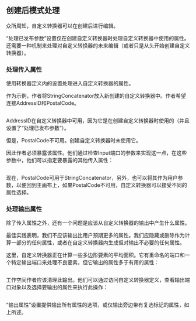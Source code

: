   <div id="readme" class="readme blob instapaper_body">
    <article class="markdown-body entry-content" itemprop="text"><h2><a id="user-content-post-creation-schema-handling" class="anchor" aria-hidden="true" href="https://github.com/safesoftware/FMETraining/blob/Desktop-Advanced-2018/DesktopAdvanced5CustomTransformers/5.05.SchemaHandlingPostAuto.md#post-creation-schema-handling"></a><font style="vertical-align: inherit;"><font style="vertical-align: inherit;">创建后模式处理</font></font></h2>
<p><font style="vertical-align: inherit;"><font style="vertical-align: inherit;">众所周知，自定义转换器可以在创建后进行编辑。</font></font></p>
<p><font style="vertical-align: inherit;"><font style="vertical-align: inherit;">“处理已发布参数”设置仅在创建自定义转换器时处理自定义转换器中使用的属性。</font><font style="vertical-align: inherit;">还需要一种机制来处理对自定义转换器的未来编辑（或者只是从头开始创建自定义转换器）。</font></font></p>
<h3><a id="user-content-handling-incoming-attributes" class="anchor" aria-hidden="true" href="https://github.com/safesoftware/FMETraining/blob/Desktop-Advanced-2018/DesktopAdvanced5CustomTransformers/5.05.SchemaHandlingPostAuto.md#handling-incoming-attributes"></a><font style="vertical-align: inherit;"><font style="vertical-align: inherit;">处理传入属性</font></font></h3>
<p><font style="vertical-align: inherit;"><font style="vertical-align: inherit;">使用转换器定义内的设置处理进入自定义转换器的属性。</font></font></p>
<p><font style="vertical-align: inherit;"><font style="vertical-align: inherit;">作为示例，作者将StringConcatenator放入新创建的自定义转换器中。</font><font style="vertical-align: inherit;">作者希望连接AddressID和PostalCode。</font></font></p>
<p><a target="_blank" href="https://github.com/safesoftware/FMETraining/blob/Desktop-Advanced-2018/DesktopAdvanced5CustomTransformers/Images/Img5.029.CustomTransformerNewAttributeRequired.png"><img src="./Images/Img5.029.CustomTransformerNewAttributeRequired.png" alt="" style="max-width:100%;"></a></p>
<p><font style="vertical-align: inherit;"><font style="vertical-align: inherit;">AddressID在自定义转换器中可用，因为它是在创建自定义转换器时使用的（并且设置了“处理已发布参数”）。</font></font></p>
<p><font style="vertical-align: inherit;"><font style="vertical-align: inherit;">但是，PostalCode不可用。</font><font style="vertical-align: inherit;">创建自定义转换器时未使用它。</font></font></p>
<p><font style="vertical-align: inherit;"><font style="vertical-align: inherit;">因此作者必须暴露该属性。</font><font style="vertical-align: inherit;">他们通过检查Input端口的参数来实现这一点，在这些参数中，他们可以指定要暴露的其他传入属性：</font></font></p>
<p><a target="_blank" href="https://github.com/safesoftware/FMETraining/blob/Desktop-Advanced-2018/DesktopAdvanced5CustomTransformers/Images/Img5.030.CustomTransformerExposingNewAttribute.png"><img src="./Images/Img5.030.CustomTransformerExposingNewAttribute.png" alt="" style="max-width:100%;"></a></p>
<p><font style="vertical-align: inherit;"><font style="vertical-align: inherit;">现在，PostalCode可用于StringConcatenator，另外，也可以将其作为用户参数，以便回到主画布上，如果PostalCode不可用，自定义转换器可以接受不同的属性选择。</font></font></p>
<h3><a id="user-content-handling-outgoing-attributes" class="anchor" aria-hidden="true" href="https://github.com/safesoftware/FMETraining/blob/Desktop-Advanced-2018/DesktopAdvanced5CustomTransformers/5.05.SchemaHandlingPostAuto.md#handling-outgoing-attributes"></a><font style="vertical-align: inherit;"><font style="vertical-align: inherit;">处理输出属性</font></font></h3>
<p><font style="vertical-align: inherit;"><font style="vertical-align: inherit;">除了传入属性之外，还有一个问题是应该从自定义转换器的输出中产生什么属性。</font></font></p>
<p><font style="vertical-align: inherit;"><font style="vertical-align: inherit;">最佳实践表明，我们不应该输出比用户预期更多的属性。</font><font style="vertical-align: inherit;">我们应隐藏或删除作为计算一部分的任何属性，或者在自定义转换器内生成但对输出不必要的任何属性。</font></font></p>
<p><font style="vertical-align: inherit;"><font style="vertical-align: inherit;">这里，自定义转换器正在计算一些多边形要素的平均面积。</font><font style="vertical-align: inherit;">它有重命名的端口和一个特定输出端口来处理不良要素，但它输出的属性多于有用的属性：</font></font></p>
<p><a target="_blank" href="https://github.com/safesoftware/FMETraining/blob/Desktop-Advanced-2018/DesktopAdvanced5CustomTransformers/Images/Img5.031.CustomTransformerAttrOutputBad.png"><img src="./Images/Img5.031.CustomTransformerAttrOutputBad.png" alt="" style="max-width:100%;"></a></p>
<p><font style="vertical-align: inherit;"><font style="vertical-align: inherit;">工作空间作者应该清理此输出。</font><font style="vertical-align: inherit;">他们可以通过访问自定义转换器定义，查看输出端口对象以及选择要输出的属性来执行此操作：</font></font></p>
<p><a target="_blank" href="https://github.com/safesoftware/FMETraining/blob/Desktop-Advanced-2018/DesktopAdvanced5CustomTransformers/Images/Img5.032.CustomTransformerAttrOutputGood.png"><img src="./Images/Img5.032.CustomTransformerAttrOutputGood.png" alt="" style="max-width:100%;"></a></p>
<p><font style="vertical-align: inherit;"><font style="vertical-align: inherit;">“输出属性”设置提供输出所有属性的选项，或仅输出旁边带有复选标记的属性，如上所述。</font></font></p>
</article>
  </div>

